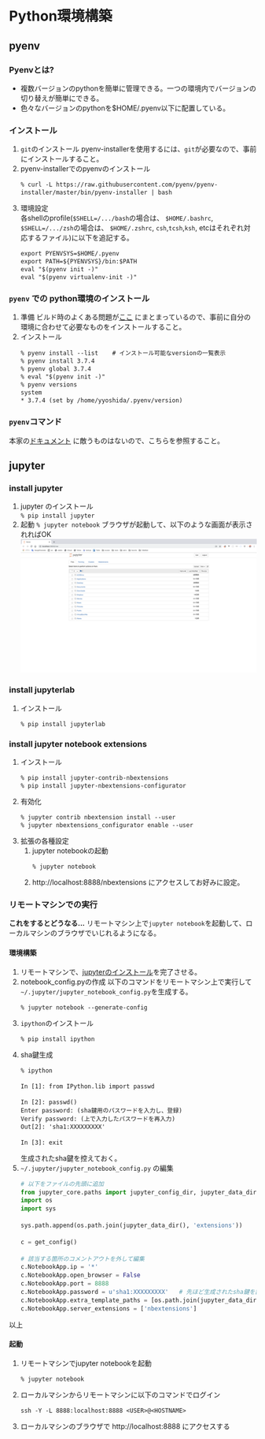 # Python環境構築

## pyenv

### Pyenvとは?

* 複数バージョンのpythonを簡単に管理できる。一つの環境内でバージョンの切り替えが簡単にできる。
* 色々なバージョンのpythonを$HOME/.pyenv以下に配置している。

### インストール

1. `git`のインストール
pyenv-installerを使用するには、`git`が必要なので、事前にインストールすること。
1. pyenv-installerでのpyenvのインストール
    ```shellscript
    % curl -L https://raw.githubusercontent.com/pyenv/pyenv-installer/master/bin/pyenv-installer | bash
    ```
3. 環境設定  
各shellのprofile(`$SHELL=/.../bash`の場合は、 `$HOME/.bashrc`, `$SHELL=/.../zsh`の場合は、 `$HOME/.zshrc`, `csh`,`tcsh`,`ksh`, etcはそれぞれ対応するファイル)に以下を追記する。
    ```
    export PYENVSYS=$HOME/.pyenv  
    export PATH=${PYENVSYS}/bin:$PATH  
    eval "$(pyenv init -)"  
    eval "$(pyenv virtualenv-init -)"  
    ```

### `pyenv` での python環境のインストール

1. 準備
ビルド時のよくある問題が[ここ](https://github.com/pyenv/pyenv/wiki/Common-build-problems) にまとまっているので、事前に自分の環境に合わせて必要なものをインストールすること。
1. インストール
    ```
    % pyenv install --list    # インストール可能なversionの一覧表示
    % pyenv install 3.7.4
    % pyenv global 3.7.4
    % eval "$(pyenv init -)"
    % pyenv versions
    system
    * 3.7.4 (set by /home/yyoshida/.pyenv/version)
    ```

### `pyenv`コマンド

本家の[ドキュメント](https://github.com/pyenv/pyenv/blob/master/COMMANDS.md) に敵うものはないので、こちらを参照すること。

## jupyter

### install jupyter

1. jupyter のインストール  
    `% pip install jupyter`
1. 起動
    `% jupyter notebook`
    ブラウザが起動して、以下のような画面が表示されればOK
    ![jupyter](../images/python/jupyter.png)


### install jupyterlab

1.  インストール
    ```
    % pip install jupyterlab
    ```

### install jupyter notebook extensions

1. インストール
    ```
    % pip install jupyter-contrib-nbextensions
    % pip install jupyter-nbextensions-configurator
    ```
1. 有効化
    ```
    % jupyter contrib nbextension install --user
    % jupyter nbextensions_configurator enable --user
    ```
1. 拡張の各種設定
    1. jupyter notebookの起動
        ```
        % jupyter notebook
        ```
    1. http://localhost:8888/nbextensions にアクセスしてお好みに設定。

### リモートマシンでの実行

**これをするとどうなる...** リモートマシン上で`jupyter notebook`を起動して、ローカルマシンのブラウザでいじれるようになる。

#### 環境構築

1. リモートマシンで、[jupyterのインストール](#install-jupyter)を完了させる。
1. notebook_config.pyの作成
    以下のコマンドをリモートマシン上で実行して`~/.jupyter/jupyter_notebook_config.py`を生成する。
    ```
    % jupyter notebook --generate-config
    ```
1. `ipython`のインストール
    ```
    % pip install ipython
    ```
1. sha鍵生成
    ```
    % ipython

    In [1]: from IPython.lib import passwd

    In [2]: passwd()
    Enter password: (sha鍵用のパスワードを入力し、登録)
    Verify password: (上で入力したパスワードを再入力)
    Out[2]: 'sha1:XXXXXXXXX'

    In [3]: exit
    ```
    生成されたsha鍵を控えておく。
1.  `~/.jupyter/jupyter_notebook_config.py` の編集
    ```python
    # 以下をファイルの先頭に追加
    from jupyter_core.paths import jupyter_config_dir, jupyter_data_dir
    import os
    import sys

    sys.path.append(os.path.join(jupyter_data_dir(), 'extensions'))

    c = get_config()

    # 該当する箇所のコメントアウトを外して編集
    c.NotebookApp.ip = '*'
    c.NotebookApp.open_browser = False
    c.NotebookApp.port = 8888
    c.NotebookApp.password = u'sha1:XXXXXXXXX'   # 先ほど生成されたsha鍵を記述
    c.NotebookApp.extra_template_paths = [os.path.join(jupyter_data_dir(), 'templates') ]
    c.NotebookApp.server_extensions = ['nbextensions']
    ```
以上

#### 起動

1. リモートマシンでjupyter notebookを起動
    ```
    % jupyter notebook
    ```
1. ローカルマシンからリモートマシンに以下のコマンドでログイン
    ```
    ssh -Y -L 8888:localhost:8888 <USER>@<HOSTNAME>
    ```
1. ローカルマシンのブラウザで http://localhost:8888 にアクセスする